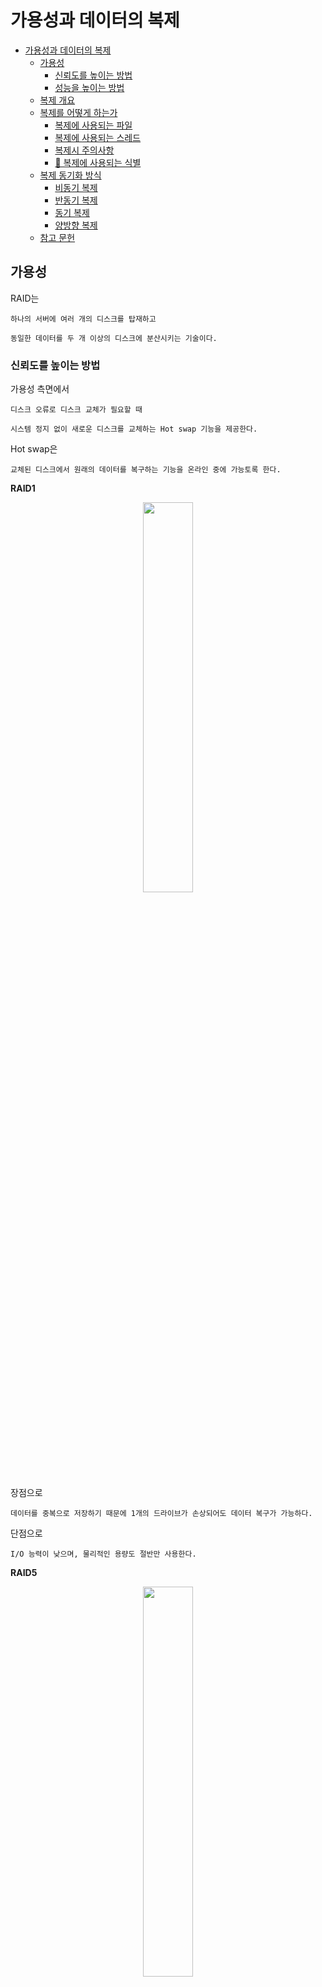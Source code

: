 # 가용성과 데이터의 복제

- [가용성과 데이터의 복제](#가용성과-데이터의-복제)
  - [가용성](#가용성)
    - [신뢰도를 높이는 방법](#신뢰도를-높이는-방법)
    - [성능을 높이는 방법](#성능을-높이는-방법)
  - [복제 개요](#복제-개요)
  - [복제를 어떻게 하는가](#복제를-어떻게-하는가)
    - [복제에 사용되는 파일](#복제에-사용되는-파일)
    - [복제에 사용되는 스레드](#복제에-사용되는-스레드)
    - [복제시 주의사항](#복제시-주의사항)
    - [🤔 복제에 사용되는 식별](#-복제에-사용되는-식별)
  - [복제 동기화 방식](#복제-동기화-방식)
    - [비동기 복제](#비동기-복제)
    - [반동기 복제](#반동기-복제)
    - [동기 복제](#동기-복제)
    - [양방향 복제](#양방향-복제)
  - [참고 문헌](#참고-문헌)

## 가용성

RAID는

    하나의 서버에 여러 개의 디스크를 탑재하고 

    동일한 데이터를 두 개 이상의 디스크에 분산시키는 기술이다.

### 신뢰도를 높이는 방법

가용성 측면에서

    디스크 오류로 디스크 교체가 필요할 때 

    시스템 정지 없이 새로운 디스크를 교체하는 Hot swap 기능을 제공한다.

Hot swap은
    
    교체된 디스크에서 원래의 데이터를 복구하는 기능을 온라인 중에 가능토록 한다.

**RAID1**

<center>
<img width="40%" src="assets/raid-1.png"/>
</center>

장점으로

    데이터를 중복으로 저장하기 때문에 1개의 드라이브가 손상되어도 데이터 복구가 가능하다.

단점으로

    I/O 능력이 낮으며, 물리적인 용량도 절반만 사용한다.

**RAID5**

<center>
<img width="40%" src="assets/raid-5.png"/>
</center>

    오류 정정 부호(패리티)와 함께 저장되는 디스크의 부하를 분산 저장한다.

    2개 이상의 디스크가 손실될 경우 복구가 불가능하다.

**RAID6**

<center>
<img width="40%" src="assets/raid-6.png"/>
</center>

    패리티를 2개의 디스크에 중복하여 저장한다.

    디스크 오류가 발생하여 교체할 경우 교체된 디스크에 데이터를 복구하는 작업(리빌딩 시간)이 RAID5보다 덜 소요된다.

### 성능을 높이는 방법

    여러 디스크에서 데이터를 동시에 읽는 개념이다.

**RAID0**

<center>
<img width="40%" src="assets/raid-0.png"/>
</center>

장점으로

    한 번에 여러 디스크에 일정한 크기로 I/O한다.

    물리적인 용량 그대로 사용한다.

단점으로

    중복성은 없어 데이터 복구가 불가능하다.

## 복제 개요

복제(Replication)란?

<center>
<img width="40%" src="assets/dbms-archietecture.drawio.svg"/>
</center>

    한 서버에서 다른 서버로 데이터가 동기화되는 것을 말한다.

> 본 스터디는 MySQL 복제를 기준으로 설명한다.

복제(Replica) 서버를 구축하는 이점은 다음과 같다.

1. 스케일 아웃
    
        갑자기 늘어나는 트래픽을 대응하는데 유연한 구조이다.

    동일한 데이터를 가진 DB 서버를 한 대 이상 더 사용할 수 있다면 

    애플리케이션으로부터 실행되는 쿼리들을 분산시킬 수 있다.

2. 데이터 백업

        사용자의 실수로 데이터가 삭제되면 서비스 운영에 영향을 줄 수 있기 때문이다.

    레플리카를 안하더라도 백업을 해야한다. 즉, 동일한 서버 내에서 백업이 실행되는 경우 
    
        백업 프로그램과 DBMS가 서버의 자원을 공유해서 사용하는데,

        이는 백업으로 인해 DBMS에서 실제 실행중인 쿼리들에 영향을 줄 수 있다.

    레플리카 서버에서 데이터 백업을 실행하여

        소스 서버에서 백업시 발생하는 문제들을 해결한다.

## 복제를 어떻게 하는가

### 복제에 사용되는 파일

MySQL 서버에서 발생하는 모든 변경사항(이벤트 또는 트랜잭션)을 별도의 로그 파일(바이너리 로그)에 순서대로 기록된다. 

MySQL 복제는 이 바이너리 로그를 기반으로 구현되었다.

1. 소스 서버에서 생성된 바이너리 로그가 레플리카 서버로 전송되고

2. 레플리카 서버에서 해당 내용을 로컬 디스크에 저장하고

3. 순차적으로 내용을 처리하여 데이터에 반영함으로써

소스-레플리카 서버 간 데이터 동기화가 이뤄진다. 

### [복제에 사용되는 스레드](https://slides.com/kimyongki/deck-1ca818/fullscreen)

 레플리카 서버는 소스 서버에 접속해 바이너리 로그 정보를 요청한다.
   
- `바이너리 로그 덤프 스레드`

    소스 서버에서는 레플리카 서버가 연결될 때 내부적으로 `바이너리 로그 덤프 스레드`를 생성한다.
    
        이후, 바이너리 로그의 이벤트를 레플리카 서버로 전송하는 역할    

    `바이너리 로그 덤프 스레드`는 레플리카 서버로 보낼 각 이벤트를 읽을 때 일시적으로 `바이너리 로그`에 잠금을 수행하며, 

    이벤트를 읽고난 후에는 바로 잠금을 해제한다.

- `레플리케이션 I/O 스레드`

        소스 서버의 바이너리 로그 덤프 스레드로부터
        
        바이너리 로그의 이벤트를 가져와 로컬 서버의 파일(릴레이 로그)로 저장하는 역할

    복제가 시작되면 레플리카 서버는 `I/O 스레드`를 생성하고, 복제가 멈추면 `I/O 스레드`는 종료된다.    
    
- `레플리케이션 SQL 스레드`

        I/O 스레드에 의해 작성된 
        
        릴레이 로그의 이벤트들을 읽고 실행    

레플리카 서버에서 `I/O 스레드`와 `SQL 스레드`는 서로 독립적으로 동작한다.

    cf. SQL 스레드에서 이벤트를 데이터에 적용하는 게 느리더라도

        I/O 스레드는 SQL 스레드와 무관하게 빠르게 소스 서버로부터 이벤트를 읽어올 수 있다.

또한, 레플리카 서버에서 동작들은 소스 서버의 동작과 별개로 진행되어 

    레플리카 서버에 문제가 생기면 소스 서버는 전혀 영향을 받지 않는다.

단, 소스 서버에 문제가 생겨 레플리카 서버의 `I/O 스레드`가 정상 동작하지 않으면 

    복제가 되지 않아 소스 서버로부터 동기화되지 않는다.
    
    현재까지 복제해둔 릴레이 로그에 대한 SQL 스레드의 쿼리 처리는 문제없다.

### 복제시 주의사항

    - 레플리카 서버는 하나의 소스 서버로만 설정 가능하다.

    - 소스-레플리카 서버 간의 데이터 동기화를 위해 레플리카는 읽기 전용으로 설정한다.

    - 레플리카가 불필요한 경우 바이너리 로그를 중지한다.

### 🤔 복제에 사용되는 식별

소스 서버에서 발생한 바이너리 로그의 이벤트에 대한 식별이 반드시 필요하다.

복제가 설정된 레플리카 서버는 

    소스 서버의 어느 이벤트까지 로컬 디스크로 가져왔고, 또 적용했는지에 대한 정보를 관리하며

    소스 서버에 해당 정보를 전달해 그 이후의 바이너리 로그의 이벤트들을 가져와야 하기 때문이다.

## 복제 동기화 방식

복제 동기화 방식은 다음과 같은 트레이드 오프 관계를 가진 유형으로 나눠지며,

    - 데이터 소실의 리스크를 수용하며 성능을 추구하는 유형

    - 성능을 희생하여 데이터를 무결성을 증시하는 유형

점차 무결성을 증시해가는 순서로 기술하겠다.

### 비동기 복제

MySQL의 복제는 기본적으로 비동기 방식으로 동작한다.

<center>
<img width="50%" src="assets/asynchronous-replication.jpg">
</center>

비동기 방식이란

    소스 서버가 레플리카 서버에서

    변경 이벤트가 정상적으로 전달 됐는지 확인하지 않는다.

장점으로

    레플리카 서버로 전송되는 부분을 고려하지 않기 때문에 
    
    소스 서버에서 이벤트 처리에 있어서 빠른 성능을 보인다.
    
단점으로 

    소스 서버에 장애가 발생하면 레플리카 서버까지 
    
    전송되지 않은 누락된 이벤트가 존재할 수 있다.

    따라서, 레플리카 서버를 새로운 소스 서버로 승격시키는 경우 사용자는 누락된 이벤트가 있는지 수동으로 적용해야한다.

### 반동기 복제

반동기 방식이란

    일정 부분까지의 동기화만 보장한다.

1. 레플리카 서버가 소스 서버로부터 전달받은 변경 이벤트를 릴레이 로그에 기록 후 

2. ACK을 보내면

3. 이벤트를 완전히 커밋시키고 클라이언트에 결과를 반환한다.

    즉, 소스 서버에서 커밋되어 반환된 결과는 이벤트에 대해 적어도 하나의 레플리카 서버에 전송됬음을 보장한다.

    단, 전송을 보장할 뿐 복제된 이벤트가 레플리카 서버의 데이터에 적용되는 것을 보장하지는 않는다.    

비동기 방식과 비교하여

    레플리카 서버로부터 ACK을 기다리므로 이벤트 처리에 속도가 더 느릴 수 있다.

    소스 서버는 ACK을 기다리다 타임 아웃되면 자동으로 비동기 방식으로 전환된다.
    
소스 서버가 이벤트 처리 중 **어느 지점에서 레플리카 서버의 ACK을 기다리느냐**에 따라 

소스 서버에서 장애가 발생했을 때 사용자가 겪을 수 있는 문제 상황이 다르다.

<table>
    <tr>
        <th>AFTER SYNC</th>
        <th>AFTER COMMIT</th>
    </tr>
    <tr align="center">
        <td>MySQL 8.0부터 default</td>
        <td>MySQL 5.7까지 default</td>
    </tr>
    <tr>
        <td align="center">
            <img width="50%" src="assets/after-sync.jpg">
        </td>
        <td align="center">
            <img width="50%" src="assets/after-commit.jpg">
        </td>
    </tr>
    <tr>
        <td colspan="2" align="center">
1. 소스 서버에서는 각 이벤트를 바이너리 로그에 기록하고 난 후
        </td>
    </tr>
    <tr>
        <td>
<p>


2. 스토리지 엔진에 커밋하기 전 단계에서 레플리카 서버의 응답을 기다린다.

3. 레플리카 서버로부터 정상적으로 응답이 오면, 
   소스 서버는 그때 스토리지 엔진을 커밋해서 이벤트에 대한 처리를 완전히 끝내고
</p>
        </td>
        <td>
<p>

2. 스토리지 엔진에 커밋을 진행하고

3. 레플리카 서버의 응답을 기다린다.
</p>
        </td>
    </tr>
    <tr>
        <td colspan="2" align="center">
5. 이벤트를 실행한 클라이언트에 그 처리 결과를 반환한다.
        </td>
    </tr>
</table>

🤔 커밋이란

    ...

`AFTER_COMMIT` 에는

- 소스 서버에 장애가 발생했을 때 팬텀 리드가 발생한다.

    팬텀 리드란
        
      2번의 과정이후 다른 세션에서 데이터 조회가 가능한데, 
      
      3번의 과정에서 소스 서버에 장애가 발생하게 된 경우

      새로운 소스 서버로 승격된 레플리카 서버에서 데이터를 조회할 때 
      
      다른 세션에서 조회해왔었던 데이터를 보지 못하는 현상이다.

- 장애가 발생한 소스 서버 수동 복구

    팬텀 리드 이후 소스 서버를 재사용하였을 때

      장애가 발생한 이후 유입된 이벤트들은 
      
      소스 서버에서 커밋되어 실제 데이터에 잘못 반영되었다.

      이를 수동으로 롤백해야한다.

`AFTER_SYNC`에는 위 두가지 발생하지 않으므로 좀 더 데이터 무결성이 강화된 방식이다.

### 동기 복제

> 필자는 AFTER_SYNC가 동기 복제라고 판단한다.

### 양방향 복제

양방향 복제에서는 동일한 데이터를 동시에 접근하는 경우가 생기니 

    - 잠금으로 방지하거나

    - 데이터에서 소스 서버별 다르게 로직을 처리하도록 구분 한다.

       cf. 데이터 ID가 홀수면 A 서버, 짝수면 B 서버에서 처리하도록

**듀얼 소스 복제**

<center>
<img width="40%" src="assets/dual-source-replication.drawio.svg"/>
</center>

한 서버에서 문제가 발생했을 떄 전환을 바로 가져갈 수 있다.

이전까지 다루었던 구조(싱글 소스)에서는 소스 서버가 문제가 발생했을 떄

레플리카 서버를 소스 서버로 승격하는 과정에서 갱신 작업 허용과 같은 전환 작업이 따른다.

**멀티 소스 복제**

<center>
<img width="40%" src="assets/multi-source-replication.drawio.svg"/>
</center>

여러 곳에 나눠져 있는 데이터를 한곳으로 모아 분석을 빠르게 하기 위해 사용한다.

    - 여러 서버에 존재하는 다른 데이터를 하나의 서버로 통합

    - 샤딩돼 있는 테이블 데이터를 하나의 테이블로 통합

때문에 각 소스 서버의 대체 서버로 사용하기는 어렵고, 장애 대비용 레플리카 서버는 별도로 필요하다.
 
<hr/>

## 참고 문헌

[복제](http://www.yes24.com/Product/Goods/105536168) ━ *「Real MySQL 8.0 2권: Ch18. 복제」*

[복제](https://www.youtube.com/watch?v=95bnLnIxyWI&ab_channel=%EC%9A%B0%EC%95%84%ED%95%9CTech) ━ *10분 테코톡*

[RAID](https://www.topcit.or.kr/upload/edubox/essence/ess_ko_03/index.html) ━ *TOPCIT: 데이터 처리 기술*